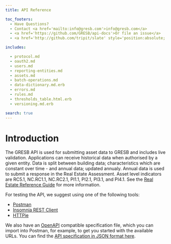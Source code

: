 ```yaml
---
title: API Reference

toc_footers:
  - Have Questions?
  - Contact <a href='mailto:info@gresb.com'>info@gresb.com</a>
  - <a href='https://github.com/GRESB/api-docs'>Or file an issue</a>
  - <a href='http://github.com/tripit/slate' style='position:absolute; bottom:5px;'>Documentation Powered by Slate</a>

includes:

  - protocol.md
  - oauth2.md
  - users.md
  - reporting-entities.md
  - assets.md
  - batch-operations.md
  - data-dictionary.md.erb
  - errors.md
  - rules.md
  - thresholds_table.html.erb
  - versioning.md.erb

search: true
---
```


# Introduction

The GRESB API is used for submitting asset data to GRESB and includes live validation.
Applications can receive historical data when authorised by a given entity.
Data is split between building data; characteristics which are constant over time - and annual data; updated annualy.
Annual data is used to submit a response in the Real Estate Assessment.
Asset level indicators are RC5.1, NC.RC1.1, NC.RC2.1, PI1.1, PI2.1, PI3.1, and PI4.1.
See the <a href='https://documents.gresb.com/index.html'>Real Estate Reference Guide</a> for more information.

For testing the API, we suggest using one of the following tools:

- [Postman](https://www.getpostman.com/)
- [Insomnia REST Client](https://insomnia.rest/)
- [HTTPie](https://httpie.org/)

We also have an [OpenAPI](https://swagger.io/docs/specification/about/)
compatible specification file, which you can import into Postman, for example,
to get you started with the available URLs. You can find the
[API specification in JSON format here](https://api.gresb.com/api/v0/swagger_doc).
